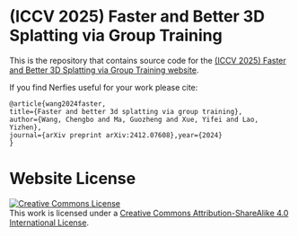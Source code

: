 # (ICCV 2025) Faster and Better 3D Splatting via Group Training

This is the repository that contains source code for the [(ICCV 2025) Faster and Better 3D Splatting via Group Training website](https://chengbo-wang.github.io/3DGS-with-Group-Training/).

If you find Nerfies useful for your work please cite:
```
@article{wang2024faster,
title={Faster and better 3d splatting via group training},
author={Wang, Chengbo and Ma, Guozheng and Xue, Yifei and Lao, Yizhen},
journal={arXiv preprint arXiv:2412.07608},year={2024}
}
```

# Website License
<a rel="license" href="http://creativecommons.org/licenses/by-sa/4.0/"><img alt="Creative Commons License" style="border-width:0" src="https://i.creativecommons.org/l/by-sa/4.0/88x31.png" /></a><br />This work is licensed under a <a rel="license" href="http://creativecommons.org/licenses/by-sa/4.0/">Creative Commons Attribution-ShareAlike 4.0 International License</a>.
